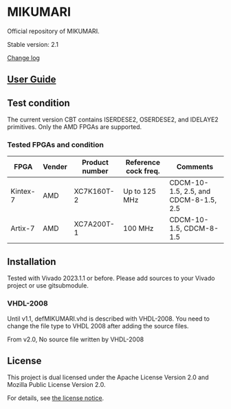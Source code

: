 # MIKUMARI
Official repository of MIKUMARI.

Stable version: 2.1

[Change log](ChangeLog.md)

## [User Guide](https://ryotarohonda.github.io/ug-mikumari/)

## Test condition

The current version CBT contains ISERDESE2, OSERDESE2, and IDELAYE2 primitives. Only the AMD FPGAs are supported.

### Tested FPGAs and condition

| FPGA     | Vender | Product number | Reference cock freq. | Comments                              |
| ---      | ---    | ---            | ---                  | ---                                   |
| Kintex-7 | AMD    | XC7K160T-2     | Up to 125 MHz        | CDCM-10-1.5, 2.5, and CDCM-8-1.5, 2.5 |
| Artix-7  | AMD    | XC7A200T-1     | 100 MHz              | CDCM-10-1.5, CDCM-8-1.5               |

## Installation

Tested with Vivado 2023.1.1 or before. Please add sources to your Vivado project or use gitsubmodule.

### VHDL-2008
Until v1.1, defMIKUMARI.vhd is described with VHDL-2008. You need to change the file type to VHDL 2008 after adding the source files.

From v2.0, No source file written by VHDL-2008

## License
This project is dual licensed under the Apache License Version 2.0 and Mozilla Public License Version 2.0.

For details, see [the license notice](LICENSE.md).

